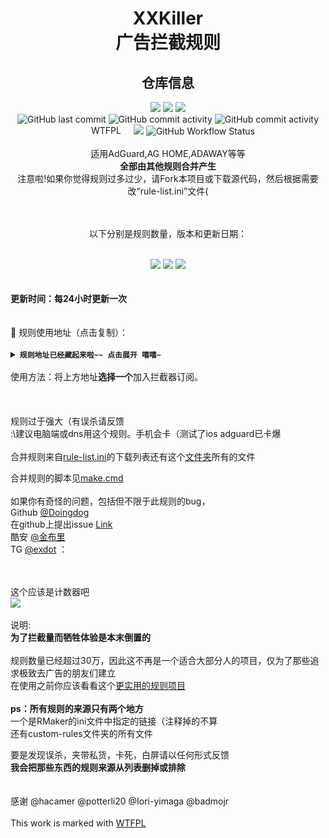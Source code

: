 <h1 align="center">XXKiller<br>广告拦截规则</h1>
<div align="center">
<h2 align="center">仓库信息</h2>
<img src='https://img.shields.io/github/stars/DoingDog/XXKiller?color=yellow&style=flat-square'>
<img src='https://img.shields.io/github/forks/DoingDog/XXKiller?color=orange&style=flat-square'>
<img src='https://img.shields.io/github/issues/DoingDog/XXKiller?color=green&style=flat-square'>
<br>
<img alt="GitHub last commit" src="https://img.shields.io/github/last-commit/DoingDog/XXKiller/main?style=flat-square">
<img alt="GitHub commit activity" src="https://img.shields.io/github/commit-activity/w/DoingDog/XXKiller/main?style=flat-square">  
<img alt="GitHub commit activity" src="https://data.jsdelivr.com/v1/package/gh/DoingDog/XXKiller/badge?style=rounded&style=flat-square">  
<br>
<a href="http://www.wtfpl.net/"><img
       src="http://www.wtfpl.net/wp-content/uploads/2012/12/wtfpl-badge-4.png"
       width="80" height="15" alt="WTFPL" /></a>
<img src="https://img.shields.io/github/languages/code-size/DoingDog/XXKiller?color=blueviolet&style=flat-square">
<img alt="GitHub Workflow Status" src="https://img.shields.io/github/workflow/status/DoingDog/XXKiller/cron%20update?style=flat-square">
</div>
<div align="center">
<br>适用AdGuard,AG HOME,ADAWAY等等<br/><strong>
全部由其他规则合并产生<br/></strong>
注意啦!如果你觉得规则过多过少，请Fork本项目或下载源代码，然后根据需要改“rule-list.ini”文件(<br/><br/>
<br/>

以下分别是规则数量，版本和更新日期： <br/> <br/></div>
<div align="center">
<img src='https://img.shields.io/endpoint?url=https://raw.githubusercontent.com/DoingDog/XXKiller/main/changelog/w/num&style=flat-square'>
<img src='https://img.shields.io/endpoint?url=https://raw.githubusercontent.com/DoingDog/XXKiller/main/changelog/w/ver&style=flat-square'>
<img src='https://img.shields.io/endpoint?url=https://raw.githubusercontent.com/DoingDog/XXKiller/main/changelog/w/date&style=flat-square'>
</div>
<strong><br><br>更新时间：每24小时更新一次</strong><br/><br/><br/>
📃 规则使用地址（点击复制）：<br/><br/>
<details><summary><strong><code>规则地址已经藏起来啦~~ 点击展开 嘻嘻~</code></strong></summary></code>
<br>  

Github 原版 raw（真的连得上吗）   
```
https://raw.githubusercontent.com/DoingDog/XXKiller/main/w.txt
```
Cloudflare（稳定，较慢）   
```
https://p.xxoo.skin/w.txt
```
中国香港 iQ （不稳定，快速）
```
https://raw.iqiq.io/DoingDog/XXKiller/main/w.txt
```
中国香港 monika （普通）
```
https://hk1.monika.love/DoingDog/XXKiller/main/w.txt
```
中国香港 FsoFso （普通）
```
https://ghproxy.futils.com/https://raw.githubusercontent.com/DoingDog/XXKiller/main/w.txt
```
中国附近1 jsdelivr（12小时更新延迟） （快速）  
```
https://gcore.jsdelivr.net/gh/DoingDog/XXKiller@main/w.txt
```
中国附近2 jsdelivr（12小时更新延迟） （普通）  
```
https://fastly.jsdelivr.net/gh/DoingDog/XXKiller@main/w.txt
```
中国附近3 jsdelivr（12小时更新延迟） （慢速） 
```
https://cdn.jsdelivr.net/gh/DoingDog/XXKiller@main/w.txt
```
中国香港 fastgit（12小时更新延迟） （慢速） 
```
https://raw.fastgit.org/DoingDog/XXKiller/main/w.txt
```
韩国 ghproxy（12小时更新延迟） （慢速） 
```
https://ghproxy.com/https://raw.githubusercontent.com/DoingDog/XXKiller/main/w.txt
```
未知通道  （？小时更新延迟）
```
https://raw.gitfast.tk/DoingDog/XXKiller/main/w.txt
```
未知通道  （？小时更新延迟）
```
https://raw.gitslow.tk/DoingDog/XXKiller/main/w.txt
```
未知通道  （？小时更新延迟）
```
https://raw.verge.tk/DoingDog/XXKiller/main/w.txt
```


</details>
<br/>使用方法：将上方地址<strong>选择一个</strong>加入拦截器订阅。<br/>
<br/><br/><br/>
规则过于强大（有误杀请反馈<br/>:\建议电脑端或dns用这个规则。手机会卡（测试了ios adguard已卡爆<br/>
<br/>
合并规则来自<a href=https://github.com/DoingDog/XXKiller/blob/mae/RMaker/w/rule-list.ini>rule-list.ini</a>的下载列表还有这个<a href=https://github.com/DoingDog/XXKiller/tree/mae/RMaker/w/custom-rules>文件夹</a>所有的文件<br/>

合并规则的脚本见<a href=https://github.com/DoingDog/XXKiller/blob/mae/RMaker/make.cmd>make.cmd</a><br/><br/>
如果你有奇怪的问题，包括但不限于此规则的bug，<br>Github [@Doingdog](https://github.com/DoingDog) <br>在github上提出issue [Link](https://github.com/DoingDog/XXKiller/issues/new/choose)<br>酷安 [@金布里](http://www.coolapk.com/u/3410257) <br>TG [@exdot](https://t.me/exdot) ：\
<br>

<br/>这个应该是计数器吧<br/>
![](http://profile-counter.glitch.me/xxkiller-ads/count.svg)
  <br/><br/>说明:<br/>
<strong>为了拦截量而牺牲体验是本末倒置的</strong><br><br>规则数量已经超过30万，因此这不再是一个适合大部分人的项目，仅为了那些追求极致去广告的朋友们建立<br/>
  在使用之前你应该看看这个<a href=https://github.com/Cats-Team/AdRules>更实用的规则项目</a><br/>
<br/><strong>ps：所有规则的来源只有两个地方<br/></strong>
一个是RMaker的ini文件中指定的链接（注释掉的不算<br/>
还有custom-rules文件夹的所有文件<br/>

要是发现误杀，夹带私货，卡死，白屏请以任何形式反馈<br/>
<strong>我会把那些东西的规则来源从列表删掉或排除<br/></strong><br/><br/>
感谢 @hacamer @potterli20 @Iori-yimaga @badmojr
<br><br>This work is marked with <a href="http://www.wtfpl.net/" target="_blank" rel="license noopener noreferrer" style="display:inline-block;">WTFPL</a>

